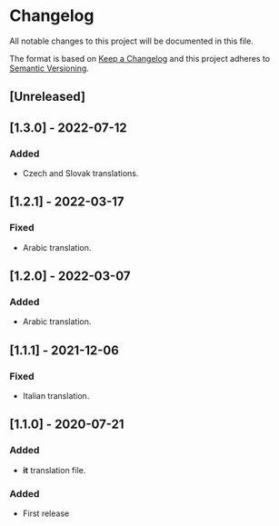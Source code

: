 # Changelog

All notable changes to this project will be documented in this file.

The format is based on [Keep a Changelog](http://keepachangelog.com/en/1.0.0/)
and this project adheres to [Semantic Versioning](http://semver.org/spec/v2.0.0.html).

## [Unreleased]

## [1.3.0] - 2022-07-12

### Added

- Czech and Slovak translations.

## [1.2.1] - 2022-03-17

### Fixed

- Arabic translation.

## [1.2.0] - 2022-03-07

### Added

- Arabic translation.

## [1.1.1] - 2021-12-06

### Fixed

- Italian translation.

## [1.1.0] - 2020-07-21

### Added

- **it** translation file.

### Added

- First release

